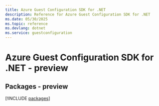 ```yaml
---
title: Azure Guest Configuration SDK for .NET
description: Reference for Azure Guest Configuration SDK for .NET
ms.date: 05/30/2025
ms.topic: reference
ms.devlang: dotnet
ms.service: guestconfiguration
---
```

# Azure Guest Configuration SDK for .NET - preview
## Packages - preview
[!INCLUDE [packages](guest-configuration-index.md)]